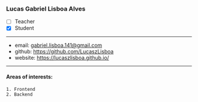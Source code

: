 ### Lucas Gabriel Lisboa Alves  
- [ ] Teacher  
- [x] Student  
---  
* email: gabriel.lisboa.141@gmail.com  
* github: https://github.com/LucaszLisboa 
* website: https://lucaszlisboa.github.io/ 
--- 
#### Areas of interests: 
```
1. Frontend 
2. Backend 
```
